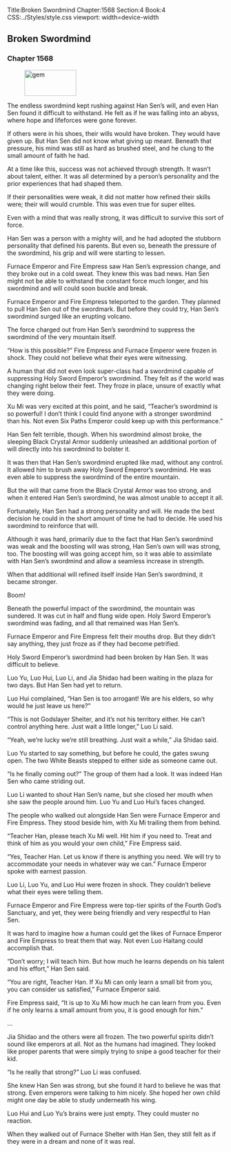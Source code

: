 Title:Broken Swordmind 
Chapter:1568 
Section:4 
Book:4 
CSS:../Styles/style.css 
viewport: width=device-width
  
## Broken Swordmind
### Chapter 1568 
<figure>
	<img src="../Images/gem.gif" alt="gem" id="gem" width="120" height="60" />
</figure>
  

  
  The endless swordmind kept rushing against Han Sen’s will, and even Han Sen found it difficult to withstand. He felt as if he was falling into an abyss, where hope and lifeforces were gone forever.

If others were in his shoes, their wills would have broken. They would have given up. But Han Sen did not know what giving up meant. Beneath that pressure, his mind was still as hard as brushed steel, and he clung to the small amount of faith he had.

At a time like this, success was not achieved through strength. It wasn’t about talent, either. It was all determined by a person’s personality and the prior experiences that had shaped them.

If their personalities were weak, it did not matter how refined their skills were; their will would crumble. This was even true for super elites.

Even with a mind that was really strong, it was difficult to survive this sort of force.

Han Sen was a person with a mighty will, and he had adopted the stubborn personality that defined his parents. But even so, beneath the pressure of the swordmind, his grip and will were starting to lessen.

Furnace Emperor and Fire Empress saw Han Sen’s expression change, and they broke out in a cold sweat. They knew this was bad news. Han Sen might not be able to withstand the constant force much longer, and his swordmind and will could soon buckle and break.

Furnace Emperor and Fire Empress teleported to the garden. They planned to pull Han Sen out of the swordmark. But before they could try, Han Sen’s swordmind surged like an erupting volcano.

The force charged out from Han Sen’s swordmind to suppress the swordmind of the very mountain itself.

“How is this possible?” Fire Empress and Furnace Emperor were frozen in shock. They could not believe what their eyes were witnessing.

A human that did not even look super-class had a swordmind capable of suppressing Holy Sword Emperor’s swordmind. They felt as if the world was changing right below their feet. They froze in place, unsure of exactly what they were doing.

Xu Mi was very excited at this point, and he said, “Teacher’s swordmind is so powerful! I don’t think I could find anyone with a stronger swordmind than his. Not even Six Paths Emperor could keep up with this performance.”

Han Sen felt terrible, though. When his swordmind almost broke, the sleeping Black Crystal Armor suddenly unleashed an additional portion of will directly into his swordmind to bolster it.

It was then that Han Sen’s swordmind erupted like mad, without any control. It allowed him to brush away Holy Sword Emperor’s swordmind. He was even able to suppress the swordmind of the entire mountain.

But the will that came from the Black Crystal Armor was too strong, and when it entered Han Sen’s swordmind, he was almost unable to accept it all.

Fortunately, Han Sen had a strong personality and will. He made the best decision he could in the short amount of time he had to decide. He used his swordmind to reinforce that will.

Although it was hard, primarily due to the fact that Han Sen’s swordmind was weak and the boosting will was strong, Han Sen’s own will was strong, too. The boosting will was going accept him, so it was able to assimilate with Han Sen’s swordmind and allow a seamless increase in strength.

When that additional will refined itself inside Han Sen’s swordmind, it became stronger.

Boom!

Beneath the powerful impact of the swordmind, the mountain was sundered. It was cut in half and flung wide open. Holy Sword Emperor’s swordmind was fading, and all that remained was Han Sen’s.

Furnace Emperor and Fire Empress felt their mouths drop. But they didn’t say anything, they just froze as if they had become petrified.

Holy Sword Emperor’s swordmind had been broken by Han Sen. It was difficult to believe.

Luo Yu, Luo Hui, Luo Li, and Jia Shidao had been waiting in the plaza for two days. But Han Sen had yet to return.

Luo Hui complained, “Han Sen is too arrogant! We are his elders, so why would he just leave us here?”

“This is not Godslayer Shelter, and it’s not his territory either. He can’t control anything here. Just wait a little longer,” Luo Li said.

“Yeah, we’re lucky we’re still breathing. Just wait a while,” Jia Shidao said.

Luo Yu started to say something, but before he could, the gates swung open. The two White Beasts stepped to either side as someone came out.

“Is he finally coming out?” The group of them had a look. It was indeed Han Sen who came striding out.

Luo Li wanted to shout Han Sen’s name, but she closed her mouth when she saw the people around him. Luo Yu and Luo Hui’s faces changed.

The people who walked out alongside Han Sen were Furnace Emperor and Fire Empress. They stood beside him, with Xu Mi trailing them from behind.

“Teacher Han, please teach Xu Mi well. Hit him if you need to. Treat and think of him as you would your own child,” Fire Empress said.

“Yes, Teacher Han. Let us know if there is anything you need. We will try to accommodate your needs in whatever way we can.” Furnace Emperor spoke with earnest passion.

Luo Li, Luo Yu, and Luo Hui were frozen in shock. They couldn’t believe what their eyes were telling them.

Furnace Emperor and Fire Empress were top-tier spirits of the Fourth God’s Sanctuary, and yet, they were being friendly and very respectful to Han Sen.

It was hard to imagine how a human could get the likes of Furnace Emperor and Fire Empress to treat them that way. Not even Luo Haitang could accomplish that.

“Don’t worry; I will teach him. But how much he learns depends on his talent and his effort,” Han Sen said.

“You are right, Teacher Han. If Xu Mi can only learn a small bit from you, you can consider us satisfied,” Furnace Emperor said.

Fire Empress said, “It is up to Xu Mi how much he can learn from you. Even if he only learns a small amount from you, it is good enough for him.”

…

Jia Shidao and the others were all frozen. The two powerful spirits didn’t sound like emperors at all. Not as the humans had imagined. They looked like proper parents that were simply trying to snipe a good teacher for their kid.

“Is he really that strong?” Luo Li was confused.

She knew Han Sen was strong, but she found it hard to believe he was that strong. Even emperors were talking to him nicely. She hoped her own child might one day be able to study underneath his wing.

Luo Hui and Luo Yu’s brains were just empty. They could muster no reaction.

When they walked out of Furnace Shelter with Han Sen, they still felt as if they were in a dream and none of it was real.
